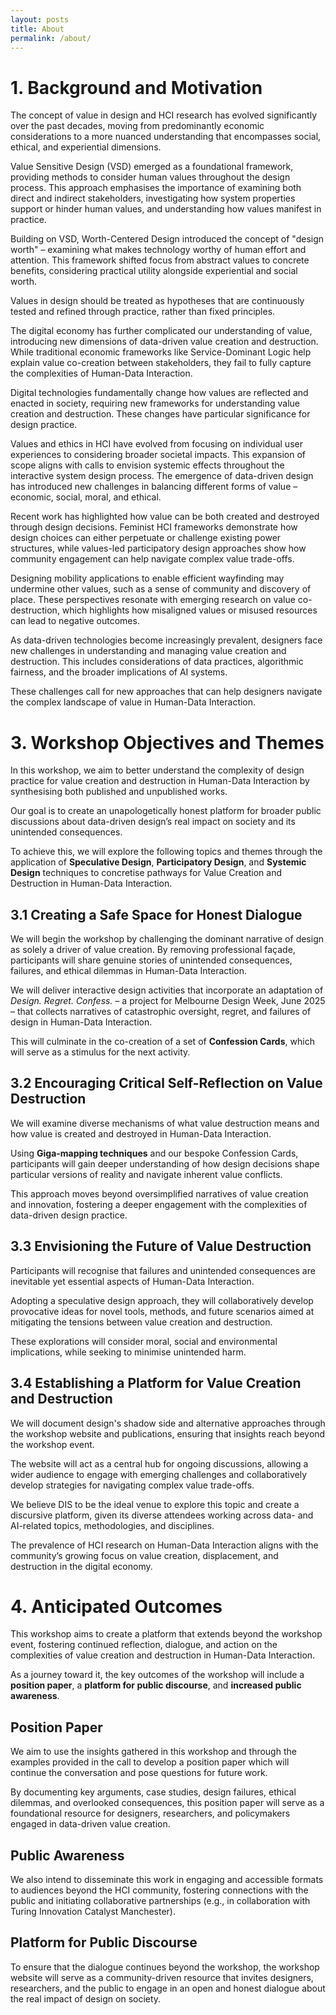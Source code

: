 ```yaml
---
layout: posts
title: About
permalink: /about/
---
```


# 1. Background and Motivation

The concept of value in design and HCI research has evolved significantly over the past decades, moving from predominantly economic considerations to a more nuanced understanding that encompasses social, ethical, and experiential dimensions.

Value Sensitive Design (VSD) emerged as a foundational framework, providing methods to consider human values throughout the design process. This approach emphasises the importance of examining both direct and indirect stakeholders, investigating how system properties support or hinder human values, and understanding how values manifest in practice.

Building on VSD, Worth-Centered Design introduced the concept of "design worth" – examining what makes technology worthy of human effort and attention. This framework shifted focus from abstract values to concrete benefits, considering practical utility alongside experiential and social worth.

Values in design should be treated as hypotheses that are continuously tested and refined through practice, rather than fixed principles.

The digital economy has further complicated our understanding of value, introducing new dimensions of data-driven value creation and destruction. While traditional economic frameworks like Service-Dominant Logic help explain value co-creation between stakeholders, they fail to fully capture the complexities of Human-Data Interaction.

Digital technologies fundamentally change how values are reflected and enacted in society, requiring new frameworks for understanding value creation and destruction. These changes have particular significance for design practice.

Values and ethics in HCI have evolved from focusing on individual user experiences to considering broader societal impacts. This expansion of scope aligns with calls to envision systemic effects throughout the interactive system design process. The emergence of data-driven design has introduced new challenges in balancing different forms of value – economic, social, moral, and ethical.

Recent work has highlighted how value can be both created and destroyed through design decisions. Feminist HCI frameworks demonstrate how design choices can either perpetuate or challenge existing power structures, while values-led participatory design approaches show how community engagement can help navigate complex value trade-offs.

Designing mobility applications to enable efficient wayfinding may undermine other values, such as a sense of community and discovery of place. These perspectives resonate with emerging research on value co-destruction, which highlights how misaligned values or misused resources can lead to negative outcomes.

As data-driven technologies become increasingly prevalent, designers face new challenges in understanding and managing value creation and destruction. This includes considerations of data practices, algorithmic fairness, and the broader implications of AI systems.

These challenges call for new approaches that can help designers navigate the complex landscape of value in Human-Data Interaction.

# 3. Workshop Objectives and Themes

In this workshop, we aim to better understand the complexity of design practice for value creation and destruction in Human-Data Interaction by synthesising both published and unpublished works.

Our goal is to create an unapologetically honest platform for broader public discussions about data-driven design’s real impact on society and its unintended consequences.

To achieve this, we will explore the following topics and themes through the application of **Speculative Design**, **Participatory Design**, and **Systemic Design** techniques to concretise pathways for Value Creation and Destruction in Human-Data Interaction.

## 3.1 Creating a Safe Space for Honest Dialogue

We will begin the workshop by challenging the dominant narrative of design as solely a driver of value creation. By removing professional façade, participants will share genuine stories of unintended consequences, failures, and ethical dilemmas in Human-Data Interaction.

We will deliver interactive design activities that incorporate an adaptation of *Design. Regret. Confess.* – a project for Melbourne Design Week, June 2025 – that collects narratives of catastrophic oversight, regret, and failures of design in Human-Data Interaction.

This will culminate in the co-creation of a set of **Confession Cards**, which will serve as a stimulus for the next activity.

## 3.2 Encouraging Critical Self-Reflection on Value Destruction

We will examine diverse mechanisms of what value destruction means and how value is created and destroyed in Human-Data Interaction.

Using **Giga-mapping techniques** and our bespoke Confession Cards, participants will gain deeper understanding of how design decisions shape particular versions of reality and navigate inherent value conflicts.

This approach moves beyond oversimplified narratives of value creation and innovation, fostering a deeper engagement with the complexities of data-driven design practice.

## 3.3 Envisioning the Future of Value Destruction

Participants will recognise that failures and unintended consequences are inevitable yet essential aspects of Human-Data Interaction.

Adopting a speculative design approach, they will collaboratively develop provocative ideas for novel tools, methods, and future scenarios aimed at mitigating the tensions between value creation and destruction.

These explorations will consider moral, social and environmental implications, while seeking to minimise unintended harm.

## 3.4 Establishing a Platform for Value Creation and Destruction

We will document design's shadow side and alternative approaches through the workshop website and publications, ensuring that insights reach beyond the workshop event.

The website will act as a central hub for ongoing discussions, allowing a wider audience to engage with emerging challenges and collaboratively develop strategies for navigating complex value trade-offs.

We believe DIS to be the ideal venue to explore this topic and create a discursive platform, given its diverse attendees working across data- and AI-related topics, methodologies, and disciplines.

The prevalence of HCI research on Human-Data Interaction aligns with the community’s growing focus on value creation, displacement, and destruction in the digital economy.

# 4. Anticipated Outcomes

This workshop aims to create a platform that extends beyond the workshop event, fostering continued reflection, dialogue, and action on the complexities of value creation and destruction in Human-Data Interaction.

As a journey toward it, the key outcomes of the workshop will include a **position paper**, a **platform for public discourse**, and **increased public awareness**.

## Position Paper

We aim to use the insights gathered in this workshop and through the examples provided in the call to develop a position paper which will continue the conversation and pose questions for future work.

By documenting key arguments, case studies, design failures, ethical dilemmas, and overlooked consequences, this position paper will serve as a foundational resource for designers, researchers, and policymakers engaged in data-driven value creation.

## Public Awareness

We also intend to disseminate this work in engaging and accessible formats to audiences beyond the HCI community, fostering connections with the public and initiating collaborative partnerships (e.g., in collaboration with Turing Innovation Catalyst Manchester).

## Platform for Public Discourse

To ensure that the dialogue continues beyond the workshop, the workshop website will serve as a community-driven resource that invites designers, researchers, and the public to engage in an open and honest dialogue about the real impact of design on society.